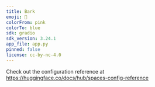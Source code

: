 ```yaml
---
title: Bark
emoji: 🐶
colorFrom: pink
colorTo: blue
sdk: gradio
sdk_version: 3.24.1
app_file: app.py
pinned: false
license: cc-by-nc-4.0
---
```


Check out the configuration reference at https://huggingface.co/docs/hub/spaces-config-reference
